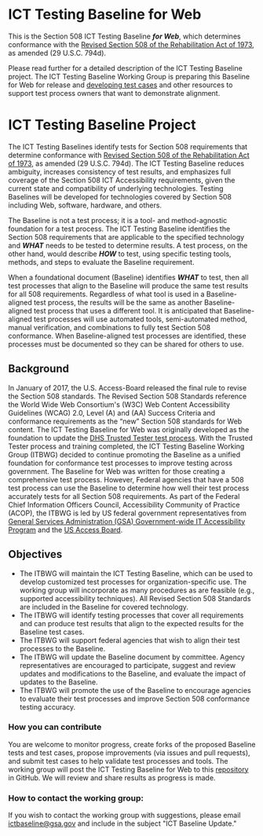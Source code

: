 # ICT Testing Baseline for Web
This is the Section 508 ICT Testing Baseline ***for Web***, which determines conformance with the [Revised Section 508 of the Rehabilitation Act of 1973](https://www.access-board.gov/guidelines-and-standards/communications-and-it/about-the-ict-refresh/final-rule/text-of-the-standards-and-guidelines), as amended (29 U.S.C. 794d).

Please read further for a detailed description of the ICT Testing Baseline project. The ICT Testing Baseline Working Group is preparing this Baseline for Web for release and [developing test cases](https://github.com/Section508Coordinators/BaselineTestPages) and other resources to support test process owners that want to demonstrate alignment.

# ICT Testing Baseline Project
The ICT Testing Baselines identify tests for Section 508 requirements that determine conformance with [Revised Section 508 of the Rehabilitation Act of 1973](https://www.access-board.gov/guidelines-and-standards/communications-and-it/about-the-ict-refresh/final-rule/text-of-the-standards-and-guidelines), as amended (29 U.S.C. 794d). The ICT Testing Baseline reduces ambiguity, increases consistency of test results, and emphasizes full coverage of the Section 508 ICT Accessibility requirements, given the current state and compatibility of underlying technologies. Testing Baselines will be developed for technologies covered by Section 508 including Web, software, hardware, and others.

The Baseline is not a test process; it is a tool- and method-agnostic foundation for a test process. The ICT Testing Baseline identifies the Section 508 requirements that are applicable to the specified technology and ***WHAT*** needs to be tested to determine results. A test process, on the other hand, would describe ***HOW*** to test, using specific testing tools, methods, and steps to evaluate the Baseline requirement.

When a foundational document (Baseline) identifies ***WHAT*** to test, then all test processes that align to the Baseline will produce the same test results for all 508 requirements. Regardless of what tool is used in a Baseline-aligned test process, the results will be the same as another Baseline-aligned test process that uses a different tool. It is anticipated that Baseline-aligned test processes will use automated tools, semi-automated method, manual verification, and combinations to fully test Section 508 conformance. When Baseline-aligned test processes are identified, these processes must be documented so they can be shared for others to use.

## Background
In January of 2017, the U.S. Access-Board released the final rule to revise the Section 508 standards.  The Revised Section 508 Standards reference the World Wide Web Consortium's (W3C) Web Content Accessibility Guidelines (WCAG) 2.0, Level (A) and (AA) Success Criteria and conformance requirements as the “new” Section 508 standards for Web content.  The ICT Testing Baseline for Web was originally developed as the foundation to update the [DHS Trusted Tester test process](https://section508.gov/test/trusted-tester). With the Trusted Tester process and training completed, the ICT Testing Baseline Working Group (ITBWG) decided to continue promoting the Baseline as a unified foundation for conformance test processes to improve testing across government. The Baseline for Web was written for those creating a comprehensive test process. However, Federal agencies that have a 508 test process can use the Baseline to determine how well their test process accurately tests for all Section 508 requirements. As part of the Federal Chief Information Officers Council, Accessibility Community of Practice (ACOP), the ITBWG is led by US federal government representatives from [General Services Administration (GSA) Government-wide IT Accessibility Program](https://www.section508.gov/) and the [US Access Board](https://www.access-board.gov/).

## Objectives
* The ITBWG will maintain the ICT Testing Baseline, which can be used to develop customized test processes for organization-specific use. The working group will incorporate as many procedures as are feasible (e.g., supported accessibility techniques). All Revised Section 508 Standards are included in the Baseline for covered technology.
* The ITBWG will identify testing processes that cover all requirements and can produce test results that align to the expected results for the Baseline test cases.
* The ITBWG will support federal agencies that wish to align their test processes to the Baseline.
* The ITBWG will update the Baseline document by committee. Agency representatives are encouraged to participate, suggest and review updates and modifications to the Baseline, and evaluate the impact of updates to the Baseline.
* The ITBWG will promote the use of the Baseline to encourage agencies to evaluate their test processes and improve Section 508 conformance testing accuracy.

### How you can contribute
You are welcome to monitor progress, create forks of the proposed Baseline tests and test cases, propose improvements (via issues and pull requests), and submit test cases to help validate test processes and tools. The working group will post the ICT Testing Baseline for Web to this [repository](https://github.com/atbcb/ICTTestingBaseline) in GitHub. We will review and share results as progress is made.  

### How to contact the working group:
If you wish to contact the working group with suggestions, please email ictbaseline@gsa.gov and include in the subject "ICT Baseline Update."  
